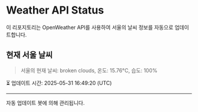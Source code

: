 
# Weather API Status

이 리포지토리는 OpenWeather API를 사용하여 서울의 날씨 정보를 자동으로 업데이트합니다.

## 현재 서울 날씨
> 서울의 현재 날씨: broken clouds, 온도: 15.76°C, 습도: 100%

⏳ 업데이트 시간: 2025-05-31 16:49:20 (UTC)

---
자동 업데이트 봇에 의해 관리됩니다.
